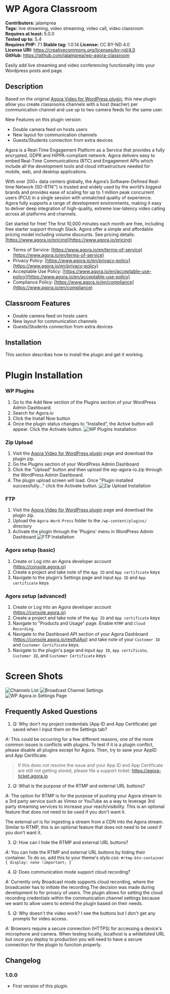 # WP Agora Classroom #  
**Contributors:** jalamprea  
**Tags:** live streaming, video streaming, video call, video classroom  
**Requires at least:** 5.0.0  
**Tested up to:** 5.4  
**Requires PHP:** 7.1
**Stable tag:** 1.0.14
**License:** CC BY-ND 4.0    
**License URI:** https://creativecommons.org/licenses/by-nd/4.0  
**GitHub:** https://github.com/jalamprea/wp-agora-classroom

Easily add live streaming and video conferencing functionality into your Wordpress posts and page.

## Description ##
Based on the original [Agora Video for WordPress plugin](https://wordpress.org/plugins/wp-agora-io), this new plugin allow you create classrooms channels with a host (teacher) per communication channel and use up to two camera feeds for the same user.

New Features on this plugin version:
-  Double camera feed on hosts users
-  New layout for communication channels
-  Guests/Students connection from extra devices

Agora is a Real-Time Engagement Platform as a Service that provides a fully encrypted, GDPR and HIPPA-compliant network. Agora delivers easy to embed Real-Time Communications (RTC) and Engagement APIs which include all the development tools and cloud infrastructure needed for mobile, web, and desktop applications.

With over 200+ data centers globally, the Agora’s Software-Defined Real-time Network (SD-RTN™) is trusted and  widely used by the world’s biggest brands and provides ease of scaling for up to 1 million peak concurrent users (PCU) in a single session with unmatched quality of experience.  
Agora  fully supports a range of development environments, making it easy to deliver deep integration of high-quality, extreme low-latency video calling across all platforms and channels.

Get started for free! The first 10,000 minutes each month are free, including free starter support through Slack. Agora offer a simple and affordable pricing model including volume discounts. See pricing details: [https://www.agora.io/pricing](https://www.agora.io/pricing)

- Terms of Service: [https://www.agora.io/en/terms-of-service](https://www.agora.io/en/terms-of-service)
- Privacy Policy: [https://www.agora.io/en/privacy-policy](https://www.agora.io/en/privacy-policy)
- Acceptable Use Policy: [https://www.agora.io/en/acceptable-use-policy](https://www.agora.io/en/acceptable-use-policy)
- Compliance Policy: [https://www.agora.io/en/compliance](https://www.agora.io/en/compliance)

## Classroom Features ##
-  Double camera feed on hosts users
-  New layout for communication channels
-  Guests/Students connection from extra devices

## Installation ##
This section describes how to install the plugin and get it working.

# Plugin Installation
### WP Plugins
1.  Go to the Add New section of the Plugins section of your WordPress Admin Dashboard.
2.  Search for Agora.io 
3.  Click the Install Now button 
4.  Once the plugin status changes to “Installed”, the Active button will appear. Click the Activate button.
![WP Plugins Installation](/assets/plugins.gif?raw=true "WP Plugins Installation")

### Zip Upload
1.  Visit the [Agora Video for WordPress plugin](https://wordpress.org/plugins/wp-agora-io/) page and download the plugin zip.
2.  Go the Plugins section of your WordPress Admin Dashboard
3.  Click the "Upload" button and then upload the wp-agora-io.zip through the WordPress Admin Dashboard.
4.  The plugin upload screen will load. Once "Plugin installed successfully..." click the Activate button.
![Zip Upload Installation](/assets/upload.gif?raw=true "Zip Upload Installation")

### FTP
1.  Visit the [Agora Video for WordPress plugin](https://wordpress.org/plugins/wp-agora-io/) page and download the plugin zip.
2.  Upload the `Agora-Word-Press` folder to the `/wp-content/plugins/` directory
3.  Activate the plugin through the 'Plugins' menu in WordPress Admin Dashboard
![FTP Installation](/assets/ftp.gif?raw=true "FTP Installation")

### Agora setup (basic)
1.  Create or Log into an Agora developer account (https://console.agora.io)
2.  Create a project and take note of the `App ID` and `App certificate` keys
3.  Navigate to the plugin's Settings page and input `App ID` and `App certificate` keys

### Agora setup (advanced)
1.  Create or Log into an Agora developer account (https://console.agora.io)
2.  Create a project and take note of the `App ID` and `App certificate` keys
3.  Navigate to "Products and Usage" page. Enable `RTMP` and `Cloud Recording`.
4.  Navigate to the Dashboard API section of your Agora Dashboard (https://console.agora.io/restfulApi) and take note of your `Customer ID` and `Customer Certificate` keys.
5.  Navigate to the plugin's page and input `App ID`, `App certificate`, `Customer ID`, and `Customer Certificate` keys

# Screen Shots
![Channels List](/assets/screenshot-1.png?raw=true "Channels List")
![Broadcast Channel Settings](/assets/screenshot-2.png?raw=true "Broadcast Channel Settings")
![WP Agora.io Settings Page](/assets/screenshot-3.png?raw=true "WP Agora.io Settings Page")

## Frequently Asked Questions ##
1.  *Q:* Why don't my project credentials (App ID and App Certificate) get saved when I input them on the Settings tab? 

  *A:* This could be occurring for a few different reasons, one of the more common issues is conflicts with plugins. To test if it is a plugin conflict, please disable all plugins except for Agora. Then, try to save your AppID and App Certificate. 
  
  > If this does not resolve the issue and your App ID and App Certificate are still not getting stored, please file a support ticket: https://agora-ticket.agora.io

2.  *Q:* What is the purpose of the RTMP and external URL buttons?

  *A:* The option for RTMP is for the purpose of pushing your Agora stream to a 3rd party service such as Vimeo or YouTube as a way to leverage 3rd party streaming services to increase your reach/visibility. This is an optional feature that does not need to be used if you don't want it. 

  The external url is for ingesting a stream from a CDN into the Agora stream. Similar to RTMP, this is an optional feature that does not need to be used if you don't want it. 

3.  *Q:*  How can I hide the RTMP and external URL buttons?

  *A:* You can hide the RTMP and external URL buttons by hiding their container. To do so, add this to your theme's _style.css_:
  ```#rtmp-btn-container { display: none !important; }```

4.  *Q:*  Does communication mode support cloud recording?

  *A:* Currently only Broadcast mode supports cloud recording, where the broadcaster has to initiate the recording.The decision was made during development to for privacy of users. The plugin allows for setting the cloud recording credentials within the communication channel settings because we want to allow users to extend the plugin based on their needs.

5.  *Q:*  Why doesn't the video work? I see the buttons but I don't get any prompts for video access.

  *A:* Browsers require a secure connection (HTTPS) for accessing a device's microphone and camera. When testing locally, localhost is a whitelisted URL but once you deploy to production you will need to have a secure connection for the plugin to function properly.

## Changelog ##

### 1.0.0 ###
* First version of this plugin.